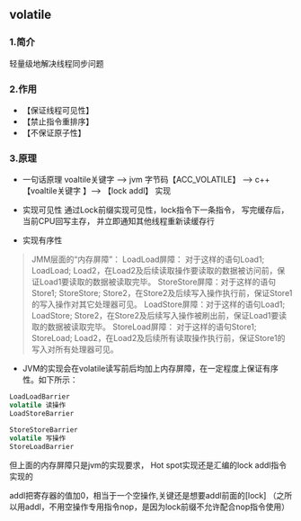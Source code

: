 ## volatile

### 1.简介

轻量级地解决线程同步问题  

### 2.作用

- 【保证线程可见性】
- 【禁止指令重排序】
- 【不保证原子性】


### 3.原理

- 一句话原理
  voaltile关键字  --> jvm 字节码【ACC_VOLATILE】 --> 
  c++【voaltile关键字 】--> 【lock addl】 实现

- 实现可见性
  通过Lock前缀实现可见性，lock指令下一条指令，
  写完缓存后，当前CPU回写主存，
  并立即通知其他线程重新读缓存行
- 实现有序性

> JMM层面的“内存屏障”：
> LoadLoad屏障： 对于这样的语句Load1; LoadLoad; Load2，在Load2及后续读取操作要读取的数据被访问前，保证Load1要读取的数据被读取完毕。
> StoreStore屏障：对于这样的语句Store1; StoreStore; Store2，在Store2及后续写入操作执行前，保证Store1的写入操作对其它处理器可见。
> LoadStore屏障：对于这样的语句Load1; LoadStore; Store2，在Store2及后续写入操作被刷出前，保证Load1要读取的数据被读取完毕。
> StoreLoad屏障： 对于这样的语句Store1; StoreLoad; Load2，在Load2及后续所有读取操作执行前，保证Store1的写入对所有处理器可见。

- JVM的实现会在volatile读写前后均加上内存屏障，在一定程度上保证有序性。如下所示：

```java 
LoadLoadBarrier  
volatile 读操作  
LoadStoreBarrier 

StoreStoreBarrier  
volatile 写操作  
StoreLoadBarrier  
```

但上面的内存屏障只是jvm的实现要求， Hot spot实现还是汇编的lock addl指令实现的

addl把寄存器的值加0，相当于一个空操作,关键还是想要addl前面的[lock]
（之所以用addl，不用空操作专用指令nop，是因为lock前缀不允许配合nop指令使用）